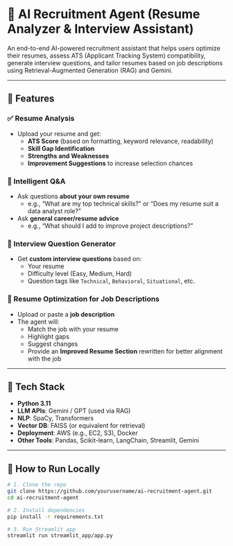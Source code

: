 # 🧠 AI Recruitment Agent (Resume Analyzer & Interview Assistant)

An end-to-end AI-powered recruitment assistant that helps users optimize their resumes, assess ATS (Applicant Tracking System) compatibility, generate interview questions, and tailor resumes based on job descriptions using Retrieval-Augmented Generation (RAG) and Gemini.

---

## 🚀 Features

### ✅ Resume Analysis
- Upload your resume and get:
  - **ATS Score** (based on formatting, keyword relevance, readability)
  - **Skill Gap Identification**
  - **Strengths and Weaknesses**
  - **Improvement Suggestions** to increase selection chances

### 🧠 Intelligent Q&A
- Ask questions **about your own resume**
  - e.g., “What are my top technical skills?” or “Does my resume suit a data analyst role?”
- Ask **general career/resume advice**
  - e.g., “What should I add to improve project descriptions?”

### 💬 Interview Question Generator
- Get **custom interview questions** based on:
  - Your resume
  - Difficulty level (Easy, Medium, Hard)
  - Question tags like `Technical`, `Behavioral`, `Situational`, etc.

### 🎯 Resume Optimization for Job Descriptions
- Upload or paste a **job description**
- The agent will:
  - Match the job with your resume
  - Highlight gaps
  - Suggest changes
  - Provide an **Improved Resume Section** rewritten for better alignment with the job

---

## 🧪 Tech Stack

- **Python 3.11**
- **LLM APIs**: Gemini / GPT (used via RAG)
- **NLP**: SpaCy, Transformers
- **Vector DB**: FAISS (or equivalent for retrieval)
- **Deployment**: AWS (e.g., EC2, S3), Docker
- **Other Tools**: Pandas, Scikit-learn, LangChain, Streamlit, Gemini


---

## 🚀 How to Run Locally

```bash
# 1. Clone the repo
git clone https://github.com/yourusername/ai-recruitment-agent.git
cd ai-recruitment-agent

# 2. Install dependencies
pip install -r requirements.txt

# 3. Run Streamlit app
streamlit run streamlit_app/app.py
